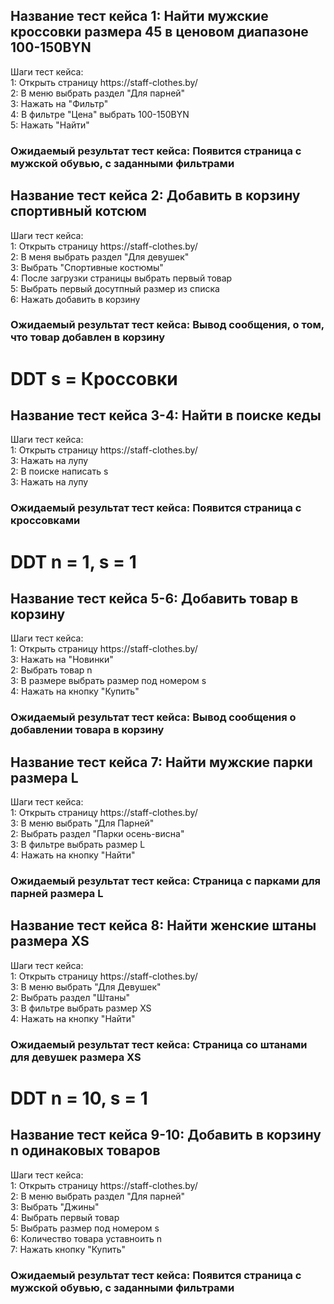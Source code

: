 <h2>Название тест кейса 1: Найти мужские кроссовки размера 45 в ценовом диапазоне 100-150BYN</h2>
Шаги тест кейса: </br>
1: Открыть страницу https://staff-clothes.by/</br>
2: В меню выбрать раздел "Для парней"</br>
3: Нажать на "Фильтр"</br>
4: В фильтре "Цена" выбрать 100-150BYN</br>
5: Нажать "Найти"</br>
<h3>Ожидаемый результат тест кейса: Появится страница с мужской обувью, с заданными фильтрами</h3>

<h2>Название тест кейса 2: Добавить в корзину спортивный котсюм</h2>
Шаги тест кейса: </br>
1: Открыть страницу https://staff-clothes.by/</br>
2: В меня выбрать раздел "Для девушек"</br>
3: Выбрать "Спортивные костюмы"</br>
4: После загрузки страницы выбрать первый товар</br>
5: Выбрать первый досутпный размер из списка</br>
6: Нажать добавить в корзину</br>
<h3>Ожидаемый результат тест кейса: Вывод сообщения, о том, что товар добавлен в корзину</h3>

<h1>DDT s = Кроссовки</h1>
<h2>Название тест кейса 3-4: Найти в поиске кеды</h2>
Шаги тест кейса: </br>
1: Открыть страницу https://staff-clothes.by/</br>
3: Нажать на лупу </br>
2: В поиске написать s</br>
3: Нажать на лупу</br>
<h3>Ожидаемый результат тест кейса: Появится страница с кроссовками</h3>

<h1>DDT n = 1, s = 1</h1>
<h2>Название тест кейса 5-6: Добавить товар в корзину</h2>
Шаги тест кейса: </br>
1: Открыть страницу https://staff-clothes.by/</br>
3: Нажать на "Новинки" </br>
2: Выбрать товар n</br>
3: В размере выбрать размер под номером s</br>
4: Нажать на кнопку "Купить"</br>
<h3>Ожидаемый результат тест кейса: Вывод сообщения о добавлении товара в корзину</h3>

<h2>Название тест кейса 7: Найти мужские парки размера L</h2>
Шаги тест кейса: </br>
1: Открыть страницу https://staff-clothes.by/</br>
3: В меню выбрать "Для Парней" </br>
2: Выбрать раздел "Парки осень-висна"</br>
3: В фильтре выбрать размер L</br>
4: Нажать на кнопку "Найти"</br>
<h3>Ожидаемый результат тест кейса: Страница с парками для парней размера L</h3>

<h2>Название тест кейса 8: Найти женские штаны размера XS</h2>
Шаги тест кейса: </br>
1: Открыть страницу https://staff-clothes.by/</br>
3: В меню выбрать "Для Девушек" </br>
2: Выбрать раздел "Штаны"</br>
3: В фильтре выбрать размер XS</br>
4: Нажать на кнопку "Найти"</br>
<h3>Ожидаемый результат тест кейса: Страница со штанами для девушек размера XS</h3>

<h1>DDT n = 10, s = 1</h1>
<h2>Название тест кейса 9-10: Добавить в корзину n одинаковых товаров</h2>
Шаги тест кейса: </br>
1: Открыть страницу https://staff-clothes.by/</br>
2: В меню выбрать раздел "Для парней"</br>
3: Выбрать "Джины"</br>
4: Выбрать первый товар</br>
5: Выбрать размер под номером s</br>
6: Количество товара уставноить n</br>
7: Нажать кнопку "Купить"</br>
<h3>Ожидаемый результат тест кейса: Появится страница с мужской обувью, с заданными фильтрами</h3>
